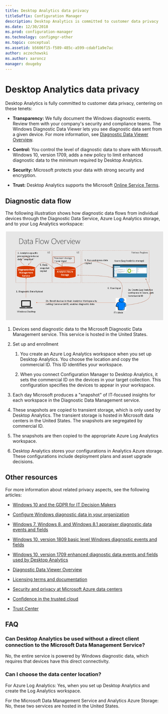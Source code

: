```yaml
---
title: Desktop Analytics data privacy
titleSuffix: Configuration Manager
description: Desktop Analytics is committed to customer data privacy
ms.date: 12/30/2018
ms.prod: configuration-manager
ms.technology: configmgr-other
ms.topic: conceptual
ms.assetid: b5606f15-f589-485c-a599-cdabf1a9e7ac
author: aczechowski
ms.author: aaroncz
manager: dougeby
---
```


# Desktop Analytics data privacy

Desktop Analytics is fully committed to customer data privacy, centering on these tenets:

- **Transparency:** We fully document the Windows diagnostic events. Review them with your company's security and compliance teams. The Windows Diagnostic Data Viewer lets you see diagnostic data sent from a given device. For more information, see [Diagnostic Data Viewer Overview](https://docs.microsoft.com/windows/configuration/diagnostic-data-viewer-overview).  

- **Control:** You control the level of diagnostic data to share with Microsoft. Windows 10, version 1709, adds a new policy to limit enhanced diagnostic data to the minimum required by Desktop Analytics.  

- **Security:** Microsoft protects your data with strong security and encryption.  

- **Trust:** Desktop Analytics supports the Microsoft [Online Service Terms](http://www.microsoftvolumelicensing.com/DocumentSearch.aspx?Mode=3&DocumentTypeId=46).  



## Diagnostic data flow

The following illustration shows how diagnostic data flows from individual devices through the Diagnostic Data Service, Azure Log Analytics storage, and to your Log Analytics workspace:

![Diagram illustrating flow of diagnostic data from devices](media/wa-data-flow-v1.png)

1. Devices send diagnostic data to the Microsoft Diagnostic Data Management service. This service is hosted in the United States.  

2. Set up and enrollment  

    1. You create an Azure Log Analytics workspace when you set up Desktop Analytics. You choose the location and copy the commercial ID. This ID identifies your workspace.  
    
    2. When you connect Configuration Manager to Desktop Analytics, it sets the commercial ID on the devices in your target collection. This configuration specifies the devices to appear in your workspace.  

3. Each day Microsoft produces a "snapshot" of IT-focused insights for each workspace in the Diagnostic Data Management service.  

4. These snapshots are copied to transient storage, which is only used by Desktop Analytics. The transient storage is hosted in Microsoft data centers in the United States. The snapshots are segregated by commercial ID.  

5. The snapshots are then copied to the appropriate Azure Log Analytics workspace.  

6. Desktop Analytics stores your configurations in Analytics Azure storage. These configurations include deployment plans and asset upgrade decisions.  



## Other resources

For more information about related privacy aspects, see the following articles:

- [Windows 10 and the GDPR for IT Decision Makers](https://docs.microsoft.com/windows/privacy/gdpr-it-guidance)  

- [Configure Windows diagnostic data in your organization](https://docs.microsoft.com/windows/privacy/configure-windows-diagnostic-data-in-your-organization)  

- [Windows 7, Windows 8, and Windows 8.1 appraiser diagnostic data events and fields](https://docs.microsoft.com/previous-versions/windows/it-pro/windows-8.1-and-8/appraiser-diagnostic-data-events-and-fields)  

- [Windows 10, version 1809 basic level Windows diagnostic events and fields](https://docs.microsoft.com/windows/privacy/basic-level-windows-diagnostic-events-and-fields-1809)  

- [Windows 10, version 1709 enhanced diagnostic data events and fields used by Desktop Analytics](https://docs.microsoft.com/windows/privacy/enhanced-diagnostic-data-windows-analytics-events-and-fields)  

- [Diagnostic Data Viewer Overview](https://docs.microsoft.com/windows/privacy/diagnostic-data-viewer-overview)  

- [Licensing terms and documentation](https://www.microsoftvolumelicensing.com/DocumentSearch.aspx?Mode=3&DocumentTypeId=31)  

- [Security and privacy at Microsoft Azure data centers](https://azure.microsoft.com/global-infrastructure/)  

- [Confidence in the trusted cloud](https://azure.microsoft.com/overview/trusted-cloud/)  

- [Trust Center](https://www.microsoft.com/trustcenter)  



## FAQ

### Can Desktop Analytics be used without a direct client connection to the Microsoft Data Management Service?
No, the entire service is powered by Windows diagnostic data, which requires that devices have this direct connectivity.


### Can I choose the data center location?

For Azure Log Analytics: Yes, when you set up Desktop Analytics and create the Log Analytics workspace.

For the Microsoft Data Management Service and Analytics Azure Storage: No, these two services are hosted in the United States.

